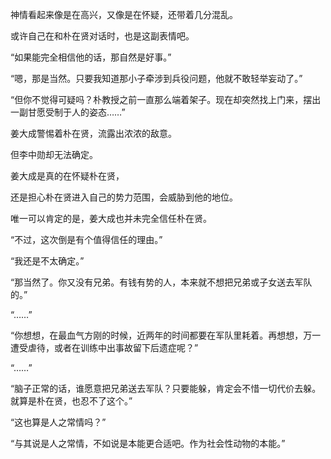 神情看起来像是在高兴，又像是在怀疑，还带着几分混乱。

或许自己在和朴在贤对话时，也是这副表情吧。

“如果能完全相信他的话，那自然是好事。”

“嗯，那是当然。只要我知道那小子牵涉到兵役问题，他就不敢轻举妄动了。”

“但你不觉得可疑吗？朴教授之前一直那么端着架子。现在却突然找上门来，摆出一副甘愿受制于人的姿态……”

姜大成警惕着朴在贤，流露出浓浓的敌意。

但李中勋却无法确定。

姜大成是真的在怀疑朴在贤，

还是担心朴在贤进入自己的势力范围，会威胁到他的地位。

唯一可以肯定的是，姜大成也并未完全信任朴在贤。

“不过，这次倒是有个值得信任的理由。”

“我还是不太确定。”

“那当然了。你又没有兄弟。有钱有势的人，本来就不想把兄弟或子女送去军队的。”

“……”

“你想想，在最血气方刚的时候，近两年的时间都要在军队里耗着。再想想，万一遭受虐待，或者在训练中出事故留下后遗症呢？”

“……”

“脑子正常的话，谁愿意把兄弟送去军队？只要能躲，肯定会不惜一切代价去躲。就算是朴在贤，也忍不了这个。”

“这也算是人之常情吗？”

“与其说是人之常情，不如说是本能更合适吧。作为社会性动物的本能。”
